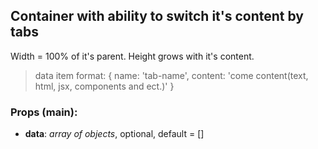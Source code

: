 ## **Container with ability to switch it's content by tabs**

Width = 100% of it's parent. Height grows with it's content.

> data item format: { name: 'tab-name', content: 'come content(text, html, jsx, components and ect.)' }

### Props (main):

* **data**: _array of objects_, optional, default = []
